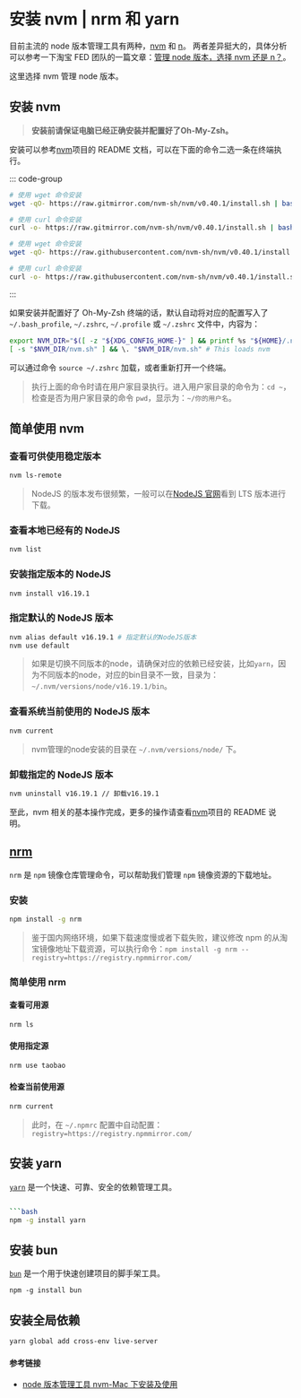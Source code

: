 # 安装 nvm | nrm 和 yarn

目前主流的 node 版本管理工具有两种，[nvm](https://github.com/creationix/nvm) 和 [n](https://github.com/tj/n)。 两者差异挺大的，具体分析可以参考一下淘宝 FED 团队的一篇文章：[管理 node 版本，选择 nvm 还是 n？](http://taobaofed.org/blog/2015/11/17/nvm-or-n/)。

这里选择 nvm 管理 node 版本。

## 安装 nvm

> **安装前请保证电脑已经正确安装并配置好了Oh-My-Zsh。**

安装可以参考[nvm](https://github.com/nvm-sh/nvm)项目的 README 文档，可以在下面的命令二选一条在终端执行。

::: code-group

```bash [国内镜像加速]
# 使用 wget 命令安装
wget -qO- https://raw.gitmirror.com/nvm-sh/nvm/v0.40.1/install.sh | bash

# 使用 curl 命令安装
curl -o- https://raw.gitmirror.com/nvm-sh/nvm/v0.40.1/install.sh | bash
````

```bash [GitHub]
# 使用 wget 命令安装
wget -qO- https://raw.githubusercontent.com/nvm-sh/nvm/v0.40.1/install.sh | bash

# 使用 curl 命令安装
curl -o- https://raw.githubusercontent.com/nvm-sh/nvm/v0.40.1/install.sh | bash
```
:::

如果安装并配置好了 Oh-My-Zsh 终端的话，默认自动将对应的配置写入了 `~/.bash_profile`, `~/.zshrc`, `~/.profile` 或 `~/.zshrc` 文件中，内容为：

```bash
export NVM_DIR="$([ -z "${XDG_CONFIG_HOME-}" ] && printf %s "${HOME}/.nvm" || printf %s "${XDG_CONFIG_HOME}/nvm")"
[ -s "$NVM_DIR/nvm.sh" ] && \. "$NVM_DIR/nvm.sh" # This loads nvm
```

可以通过命令 `source ~/.zshrc` 加载，或者重新打开一个终端。

> 执行上面的命令时请在用户家目录执行。进入用户家目录的命令为：`cd ~`，检查是否为用户家目录的命令 `pwd`，显示为：`~/你的用户名`。

## 简单使用 nvm

### 查看可供使用稳定版本

```bash
nvm ls-remote
```

> NodeJS 的版本发布很频繁，一般可以在[NodeJS 官网](https://nodejs.org/en/)看到 LTS 版本进行下载。

### 查看本地已经有的 NodeJS

```bash
nvm list
```

### 安装指定版本的 NodeJS

```bash
nvm install v16.19.1
```

### 指定默认的 NodeJS 版本

```bash
nvm alias default v16.19.1 # 指定默认的NodeJS版本
nvm use default
```
> 如果是切换不同版本的node，请确保对应的依赖已经安装，比如`yarn`，因为不同版本的node，对应的bin目录不一致，目录为：`~/.nvm/versions/node/v16.19.1/bin`。

### 查看系统当前使用的 NodeJS 版本

```bash
nvm current
```

> nvm管理的node安装的目录在 `~/.nvm/versions/node/` 下。

### 卸载指定的 NodeJS 版本

```bash
nvm uninstall v16.19.1 // 卸载v16.19.1
```

至此，nvm 相关的基本操作完成，更多的操作请查看[nvm](https://github.com/creationix/nvm)项目的 README 说明。

## [nrm](https://github.com/Pana/nrm)

`nrm` 是 `npm` 镜像仓库管理命令，可以帮助我们管理 `npm` 镜像资源的下载地址。

### 安装

```bash
npm install -g nrm
```

> 鉴于国内网络环境，如果下载速度慢或者下载失败，建议修改 npm 的从淘宝镜像地址下载资源，可以执行命令：`npm install -g nrm --registry=https://registry.npmmirror.com/`

### 简单使用 nrm

#### 查看可用源

```bash
nrm ls
```
#### 使用指定源

```bash
nrm use taobao
```

#### 检查当前使用源

```bash
nrm current
```

> 此时，在 `~/.npmrc` 配置中自动配置：`registry=https://registry.npmmirror.com/`

## 安装 yarn

[`yarn`](https://yarnpkg.com/) 是一个快速、可靠、安全的依赖管理工具。

```bash

```bash
npm -g install yarn
```

## 安装 bun

[`bun`](https://bun.sh/) 是一个用于快速创建项目的脚手架工具。

```shell
npm -g install bun
```

## 安装全局依赖

```bash
yarn global add cross-env live-server
```

#### 参考链接

- [node 版本管理工具 nvm-Mac 下安装及使用](https://segmentfault.com/a/1190000004404505)
